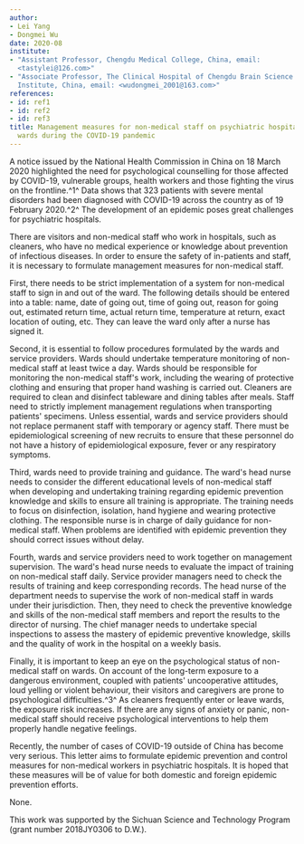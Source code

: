 ```yaml
---
author:
- Lei Yang
- Dongmei Wu
date: 2020-08
institute:
- "Assistant Professor, Chengdu Medical College, China, email:
  <tastylei@126.com>"
- "Associate Professor, The Clinical Hospital of Chengdu Brain Science
  Institute, China, email: <wudongmei_2001@163.com>"
references:
- id: ref1
- id: ref2
- id: ref3
title: Management measures for non-medical staff on psychiatric hospital
  wards during the COVID-19 pandemic
---
```


A notice issued by the National Health Commission in China on 18 March
2020 highlighted the need for psychological counselling for those
affected by COVID-19, vulnerable groups, health workers and those
fighting the virus on the frontline.^1^ Data shows that 323 patients
with severe mental disorders had been diagnosed with COVID-19 across the
country as of 19 February 2020.^2^ The development of an epidemic poses
great challenges for psychiatric hospitals.

There are visitors and non-medical staff who work in hospitals, such as
cleaners, who have no medical experience or knowledge about prevention
of infectious diseases. In order to ensure the safety of in-patients and
staff, it is necessary to formulate management measures for non-medical
staff.

First, there needs to be strict implementation of a system for
non-medical staff to sign in and out of the ward. The following details
should be entered into a table: name, date of going out, time of going
out, reason for going out, estimated return time, actual return time,
temperature at return, exact location of outing, etc. They can leave the
ward only after a nurse has signed it.

Second, it is essential to follow procedures formulated by the wards and
service providers. Wards should undertake temperature monitoring of
non-medical staff at least twice a day. Wards should be responsible for
monitoring the non-medical staff\'s work, including the wearing of
protective clothing and ensuring that proper hand washing is carried
out. Cleaners are required to clean and disinfect tableware and dining
tables after meals. Staff need to strictly implement management
regulations when transporting patients' specimens. Unless essential,
wards and service providers should not replace permanent staff with
temporary or agency staff. There must be epidemiological screening of
new recruits to ensure that these personnel do not have a history of
epidemiological exposure, fever or any respiratory symptoms.

Third, wards need to provide training and guidance. The ward\'s head
nurse needs to consider the different educational levels of non-medical
staff when developing and undertaking training regarding epidemic
prevention knowledge and skills to ensure all training is appropriate.
The training needs to focus on disinfection, isolation, hand hygiene and
wearing protective clothing. The responsible nurse is in charge of daily
guidance for non-medical staff. When problems are identified with
epidemic prevention they should correct issues without delay.

Fourth, wards and service providers need to work together on management
supervision. The ward\'s head nurse needs to evaluate the impact of
training on non-medical staff daily. Service provider managers need to
check the results of training and keep corresponding records. The head
nurse of the department needs to supervise the work of non-medical staff
in wards under their jurisdiction. Then, they need to check the
preventive knowledge and skills of the non-medical staff members and
report the results to the director of nursing. The chief manager needs
to undertake special inspections to assess the mastery of epidemic
preventive knowledge, skills and the quality of work in the hospital on
a weekly basis.

Finally, it is important to keep an eye on the psychological status of
non-medical staff on wards. On account of the long-term exposure to a
dangerous environment, coupled with patients' uncooperative attitudes,
loud yelling or violent behaviour, their visitors and caregivers are
prone to psychological difficulties.^3^ As cleaners frequently enter or
leave wards, the exposure risk increases. If there are any signs of
anxiety or panic, non-medical staff should receive psychological
interventions to help them properly handle negative feelings.

Recently, the number of cases of COVID-19 outside of China has become
very serious. This letter aims to formulate epidemic prevention and
control measures for non-medical workers in psychiatric hospitals. It is
hoped that these measures will be of value for both domestic and foreign
epidemic prevention efforts.

None.

This work was supported by the Sichuan Science and Technology Program
(grant number 2018JY0306 to D.W.).
